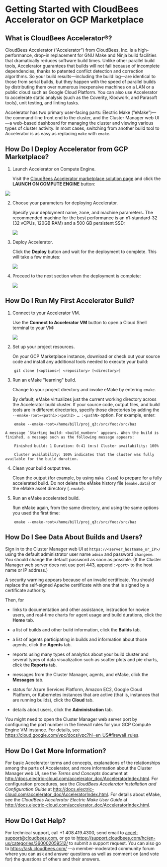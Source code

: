 # Getting Started with CloudBees Accelerator on GCP Marketplace

## What is CloudBees Accelerator®?

CloudBees Accelerator (“Accelerator”) from CloudBees, Inc. is a high-performance, drop-in replacement for GNU Make and Ninja build facilities that dramatically reduces software build times. Unlike other parallel build tools, Accelerator guarantees that builds will not fail because of incomplete dependencies, thanks to patented conflict detection and correction algorithms. So your build results—including the build log—are identical to those from serial builds, but they happen with the speed of parallel builds by distributing them over numerous inexpensive machines on a LAN or a public cloud such as Google Cloud Platform. You can also use Accelerator to accelerate static analysis (such as the Coverity, Klocwork, and Parasoft tools), unit testing, and linting tasks.

Accelerator has two primary user-facing parts: Electric Make (”eMake”)—the command-line front end to the cluster, and the Cluster Manager web UI—a web-based dashboard for managing the cluster and viewing various types of cluster activity. In most cases, switching from another build tool to Accelerator is as easy as replacing `make` with `emake`.

## How Do I Deploy Accelerator from GCP Marketplace?

1. Launch Accelerator on Compute Engine.

    Visit the [CloudBees Accelerator marketplace solution page](https://console.cloud.google.com/marketplace/details/cloudbees/cloudbees-accelerator) and click the **LAUNCH ON COMPUTE ENGINE** button:

![](./img/LaunchComputeEngine.png)

2. Choose your parameters for deploying Accelerator.

    Specify your deployment name, zone, and machine parameters. The recommended machine for the best performance is an n1-standard-32 (32 vCPUs, 120GB RAM) and a 500 GB persistent SSD:

    ![](./img/Deployment.png)

3. Deploy Accelerator.

    Click the **Deploy** button and wait for the deployment to complete. This will take a few minutes:

    ![](./img/DeployInProgress.png)

4. Proceed to the next section when the deployment is complete:

    ![](./img/DeployComplete.png)

## How Do I Run My First Accelerator Build?

1. Connect to your Accelerator VM.

    Use the **Connect to Accelerator VM** button to open a Cloud Shell terminal to your VM:

    ![](./img/CloudShell.png)

2. Set up your project resources.

    On your GCP Marketplace instance, download or check out your source code and install any additional tools needed to execute your build:

```
    git clone [<options>] <repository> [<directory>]
```

3. Run an eMake "learning" build.

    Change to your project directory and invoke eMake by entering `emake`. 
    
    By default, eMake virtualizes just the current working directory across the Accelerator build cluster. If your source code, output files, and build tools are in different directories, specify those directories by adding the `--emake-root=<path1>:<path2> … :<pathN>` option. For example, enter:

```
    emake --emake-root=/home/bill/proj_q3:/src/foo:/src/baz
```
    A message `Starting build: <build_number>` appears. When the build is finished, a message such as the following message appears:
```
    Finished build: 1 Duration: 0:41 (m:s) Cluster availability: 100%

    Cluster availability: 100% indicates that the cluster was fully available for the build duration.
```
4. Clean your build output tree.

    Clean the output (for example, by using `make clean`) to prepare for a fully accelerated build. Do not delete the eMake history file (`emake.data`) or the eMake asset directory (`.emake`).

5. Run an eMake accelerated build.

    Run eMake again, from the same directory, and using the same options you used the first time:

```
    emake --emake-root=/home/bill/proj_q3:/src/foo:/src/baz
```

## How Do I See Data About Builds and Users?

Sign in to the Cluster Manager web UI at `https://<server_hostname_or_IP>/` using the default administrator user name `admin` and password `changeme`. You should change the default password as soon as possible. (If the Cluster Manager web server does not use port 443, append `:<port>` to the host name or IP address.) 

A security warning appears because of an invalid certificate. You should replace the self-signed Apache certificate with one that is signed by a certificate authority.

Then, for

- links to documentation and other assistance, instruction for novice users, and real-time charts for agent usage and build durations, click the **Home** tab.

- a list of builds and other build information, click the **Builds** tab.

- a list of agents participating in builds and information about those agents, click the **Agents** tab.

- reports using many types of analytics about your build cluster and several types of data visualization such as scatter plots and pie charts, click the **Reports** tab.

- messages from the Cluster Manager, agents, and eMake, click the **Messages** tab.

- status for Azure Services Platform, Amazon EC2, Google Cloud Platform, or Kubernetes instances that are active (that is, instances that are running builds), click the **Cloud** tab.

- details about users, click the **Administration** tab.

You might need to open the Cluster Manager web server port by configuring the port number in the firewall rules for your GCP Compute Engine VM instance. For details, see https://cloud.google.com/vpc/docs/vpc?hl=en_US#firewall_rules.

## How Do I Get More Information?

For basic Accelerator terms and concepts, explanations of the relationships among the parts of Accelerator, and more information about the Cluster Manager web UI, see the _Terms and Concepts_ document at http://docs.electric-cloud.com/accelerator_doc/AcceleratorIndex.html. For configuration procedures, see the _CloudBees Accelerator Installation and Configuration Guide_ at http://docs.electric-cloud.com/accelerator_doc/AcceleratorIndex.html. For details about eMake, see the _CloudBees Accelerator Electric Make User Guide_ at http://docs.electric-cloud.com/accelerator_doc/AcceleratorIndex.html.

## How Do I Get Help?

For technical support, call +1 408.419.4300, send email to accel-support@cloudbees.com, or go to https://support.cloudbees.com/hc/en-us/categories/360002059512/ to submit a support request. You can also go to https://ask.cloudbees.com/ —a member-moderated community forum where you can ask and answer questions as well as comment on (and vote for) the questions of others and their answers.
